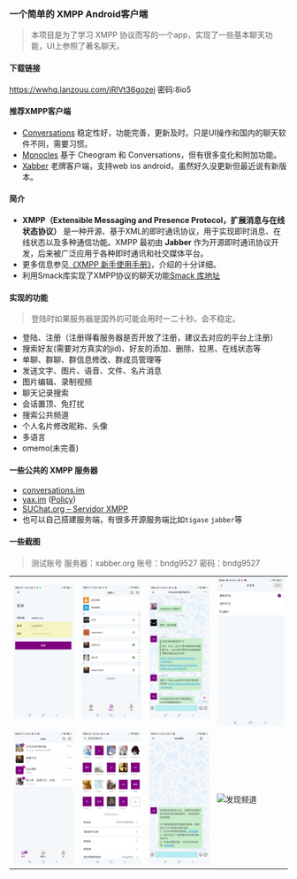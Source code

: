 ### 一个简单的 XMPP Android客户端

> 本项目是为了学习 XMPP 协议而写的一个app，实现了一些基本聊天功能，UI上参照了著名聊天。

#### 下载链接

https://wwhq.lanzouu.com/iRlVt36gozej
密码:8io5

#### 推荐XMPP客户端

- [Conversations](https://codeberg.org/iNPUTmice/Conversations)
  稳定性好，功能完善，更新及时。只是UI操作和国内的聊天软件不同，需要习惯。
- [Monocles](https://f-droid.org/packages/de.monocles.chat/) 基于 Cheogram 和
  Conversations，但有很多变化和附加功能。
- [Xabber](https://github.com/redsolution/xabber-android) 老牌客户端，支持web ios
  android，虽然好久没更新但最近说有新版本。

#### 简介

- **XMPP（Extensible Messaging and Presence Protocol，扩展消息与在线状态协议）**
  是一种开源、基于XML的即时通讯协议，用于实现即时消息、在线状态以及多种通信功能。XMPP 最初由 **Jabber**
  作为开源即时通讯协议开发，后来被广泛应用于各种即时通讯和社交媒体平台。
- 更多信息参见[《XMPP 新⼿使⽤⼿册》](https://xmppjx.codeberg.page/xssysc.html)，介绍的十分详细。
- 利用Smack库实现了XMPP协议的聊天功能[Smack 库地址](https://github.com/igniterealtime/Smack)

#### 实现的功能

> 登陆时如果服务器是国外的可能会用时一二十秒。会不稳定。

- 登陆、注册（注册得看服务器是否开放了注册，建议去对应的平台上注册）
- 搜索好友(需要对方真实的jid)、好友的添加、删除、拉黑、在线状态等
- 单聊、群聊、群信息修改、群成员管理等
- 发送文字、图片、语音、文件、名片消息
- 图片编辑、录制视频
- 聊天记录搜索
- 会话置顶、免打扰
- 搜索公共频道
- 个人名片修改昵称、头像
- 多语言
- omemo(未完善)

#### 一些公共的 XMPP 服务器

- [conversations.im](http://conversations.im/)
- [yax.im](https://yaxim.org/yax.im/) ([Policy](https://yaxim.org/yax.im/tos/))
- [SUChat.org – Servidor XMPP](https://www.suchat.org/)
- 也可以自己搭建服务端，有很多开源服务端比如`tigase` `jabber`等

#### 一些截图

> 测试账号 服务器：xabber.org 账号：bndg9527 密码：bndg9527

<table>
    <tr>
       <td><img  src="./screenshot/login.jpg"  alt="登录" title="登录"  /></td>
       <td><img  src="./screenshot/contact.jpg"  alt="联系人" title="联系人" /></td>
       <td><img  src="./screenshot/chat.jpg"  alt="聊天界面" title="聊天界面"  /></td>
       <td><img  src="./screenshot/multi_lang.jpg"  alt="多语言" title="多语言"  /></td>
    </tr>
    <tr>
       <td><img  src="./screenshot/home.jpg"  alt="会话" title="会话"  /></td>
       <td><img  src="./screenshot/group_info.jpg"  alt="群信息" title="群信息"  /></td>
       <td><img  src="./screenshot/keepalive.jpg"  alt="保活" title="保活"  /></td>
       <td><img src="https://github.com/user-attachments/assets/e8f164a8-3e58-49c7-9db2-b8dff0997909" alt="发现频道" title="发现频道"  /></td> 
    </tr>
</table>








